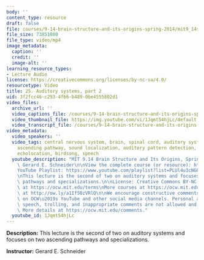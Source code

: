 ```yaml
---
body: ''
content_type: resource
draft: false
file: courses/9-14-brain-structure-and-its-origins-spring-2014/mit9_14s14_lec25_360p_16_9.mp4
file_size: 73851000
file_type: video/mp4
image_metadata:
  caption: ''
  credit: ''
  image-alt: ''
learning_resource_types:
- Lecture Audio
license: https://creativecommons.org/licenses/by-nc-sa/4.0/
resourcetype: Video
title: 25. Auditory systems, part 2
uid: 3f2fcc46-c293-4f66-b489-0be4555802d1
video_files:
  archive_url: ''
  video_captions_file: /courses/9-14-brain-structure-and-its-origins-spring-2014/mit9_14s14_lec25_captions.vtt
  video_thumbnail_file: https://img.youtube.com/vi/1Jqmt54hjLc/default.jpg
  video_transcript_file: /courses/9-14-brain-structure-and-its-origins-spring-2014/mit9_14s14_lec25_transcript.pdf
video_metadata:
  video_speakers: ''
  video_tags: central nervous system, brain, spinal cord, auditory system, hearing,
    ascending pathway, sound localization, auditory pattern detection, specialization,
    echolocation, birdsong, speech
  youtube_description: "MIT 9.14 Brain Structure and Its Origins, Spring 2014\nInstructor:\
    \ Gerard E. Schneider\n\nView the complete course (or resource): https://ocw.mit.edu/9-14S14\n\
    YouTube Playlist: https://www.youtube.com/playlist?list=PLUl4u3cNGP62ABe0O-0qtaHHxyKQi1ZwR\n\
    \nThis lecture is the second of two on auditory systems and focuses on two ascending\
    \ pathways and specializations.\n\nLicense: Creative Commons BY-NC-SA\nMore information\
    \ at https://ocw.mit.edu/terms\nMore courses at https://ocw.mit.edu\nSupport OCW\
    \ at http://ow.ly/a1If50zVRlQ\n\nWe encourage constructive comments and discussion\
    \ on OCW\u2019s YouTube and other social media channels. Personal attacks, hate\
    \ speech, trolling, and inappropriate comments are not allowed and may be removed.\
    \ More details at https://ocw.mit.edu/comments."
  youtube_id: 1Jqmt54hjLc
---
```

**Description:** This lecture is the second of two on auditory systems and focuses on two ascending pathways and specializations.

**Instructor:** Gerard E. Schneider